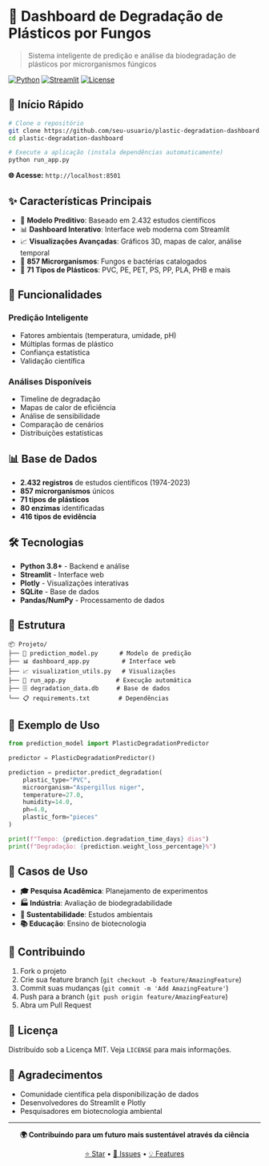 # 🧪 Dashboard de Degradação de Plásticos por Fungos

> Sistema inteligente de predição e análise da biodegradação de plásticos por microrganismos fúngicos

[![Python](https://img.shields.io/badge/Python-3.8+-blue.svg)](https://python.org)
[![Streamlit](https://img.shields.io/badge/Streamlit-1.28+-red.svg)](https://streamlit.io)
[![License](https://img.shields.io/badge/License-MIT-yellow.svg)](LICENSE)

## 🚀 Início Rápido

```bash
# Clone o repositório
git clone https://github.com/seu-usuario/plastic-degradation-dashboard.git
cd plastic-degradation-dashboard

# Execute a aplicação (instala dependências automaticamente)
python run_app.py
```

**🌐 Acesse:** `http://localhost:8501`

## ✨ Características Principais

- 🔮 **Modelo Preditivo**: Baseado em 2.432 estudos científicos
- 📊 **Dashboard Interativo**: Interface web moderna com Streamlit
- 📈 **Visualizações Avançadas**: Gráficos 3D, mapas de calor, análise temporal
- 🧬 **857 Microrganismos**: Fungos e bactérias catalogados
- 🔬 **71 Tipos de Plásticos**: PVC, PE, PET, PS, PP, PLA, PHB e mais

## 🔬 Funcionalidades

### Predição Inteligente
- Fatores ambientais (temperatura, umidade, pH)
- Múltiplas formas de plástico
- Confiança estatística
- Validação científica

### Análises Disponíveis
- Timeline de degradação
- Mapas de calor de eficiência
- Análise de sensibilidade
- Comparação de cenários
- Distribuições estatísticas

## 📊 Base de Dados

- **2.432 registros** de estudos científicos (1974-2023)
- **857 microrganismos** únicos
- **71 tipos de plásticos**
- **80 enzimas** identificadas
- **416 tipos de evidência**

## 🛠️ Tecnologias

- **Python 3.8+** - Backend e análise
- **Streamlit** - Interface web
- **Plotly** - Visualizações interativas
- **SQLite** - Base de dados
- **Pandas/NumPy** - Processamento de dados

## 📁 Estrutura

```
📦 Projeto/
├── 🔮 prediction_model.py      # Modelo de predição
├── 📊 dashboard_app.py         # Interface web
├── 📈 visualization_utils.py   # Visualizações
├── 🚀 run_app.py              # Execução automática
├── 🗄️ degradation_data.db     # Base de dados
└── 📋 requirements.txt        # Dependências
```

## 🧬 Exemplo de Uso

```python
from prediction_model import PlasticDegradationPredictor

predictor = PlasticDegradationPredictor()

prediction = predictor.predict_degradation(
    plastic_type="PVC",
    microorganism="Aspergillus niger",
    temperature=27.0,
    humidity=14.0,
    ph=4.0,
    plastic_form="pieces"
)

print(f"Tempo: {prediction.degradation_time_days} dias")
print(f"Degradação: {prediction.weight_loss_percentage}%")
```

## 🎯 Casos de Uso

- **🎓 Pesquisa Acadêmica**: Planejamento de experimentos
- **🏭 Indústria**: Avaliação de biodegradabilidade
- **🌱 Sustentabilidade**: Estudos ambientais
- **📚 Educação**: Ensino de biotecnologia

## 🤝 Contribuindo

1. Fork o projeto
2. Crie sua feature branch (`git checkout -b feature/AmazingFeature`)
3. Commit suas mudanças (`git commit -m 'Add AmazingFeature'`)
4. Push para a branch (`git push origin feature/AmazingFeature`)
5. Abra um Pull Request

## 📄 Licença

Distribuído sob a Licença MIT. Veja `LICENSE` para mais informações.

## 🙏 Agradecimentos

- Comunidade científica pela disponibilização de dados
- Desenvolvedores do Streamlit e Plotly
- Pesquisadores em biotecnologia ambiental

---

<div align="center">

**🌍 Contribuindo para um futuro mais sustentável através da ciência**

[⭐ Star](../../stargazers) • [🐛 Issues](../../issues) • [💡 Features](../../issues)

</div>